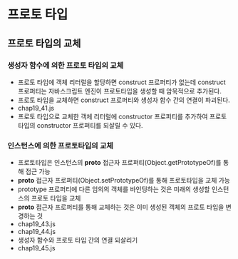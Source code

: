 # 프로토 타입
## 프로토 타입의 교체
### 생성자 함수에 의한 프로토 타입의 교체
- 프로토 타입에 객체 리터럴을 할당하면 construct 프로퍼티가 없는데 construct 프로퍼티는 자바스크립트 엔진이 프로토타입을 생성할 때 암묵적으로 추가된다.   
- 프로토 타입을 교체하면 construct 프로퍼티와 생성자 함수 간의 연결이 파괴된다.   
- chap19_41.js
- 프로토 타입으로 교체한 객체 리터럴에 constructor 프로퍼티를 추가하여 프로토 타입의 constructor 프로퍼티를 되살릴 수 있다.
### 인스턴스에 의한 프로토타입의 교체
- 프로토타입은 인스턴스의 __proto__ 접근자 프로퍼티(Object.getPrototypeOf)를 통해 접근 가능
- __proto__ 접근자 프로퍼티(Object.setPrototypeOf)를 통해 프로토타입을 교체 가능
- prototype 프로퍼티에 다른 임의의 객체를 바인딩하는 것은 미래의 생성할 인스턴스의 프로토 타입을 교체
- __proto__ 접근자 프로퍼티를 통해 교체하는 것은 이미 생성된 객체의 프로토 타입을 변경하는 것
- chap19_43.js
- chap19_44.js
- 생성자 함수와 프로토 타입 간의 연결 되살리기
- chap19_45.js